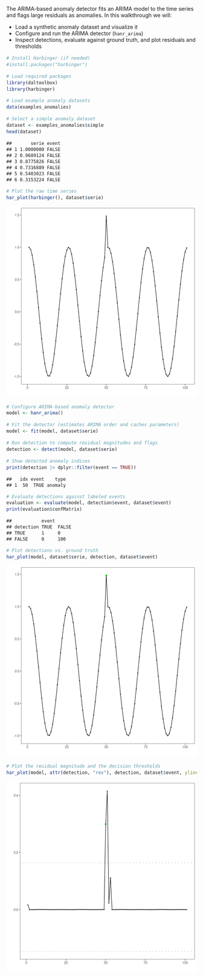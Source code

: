 The ARIMA-based anomaly detector fits an ARIMA model to the time series and flags large residuals as anomalies. In this walkthrough we will:

- Load a synthetic anomaly dataset and visualize it
- Configure and run the ARIMA detector (`hanr_arima`)
- Inspect detections, evaluate against ground truth, and plot residuals and thresholds


``` r
# Install Harbinger (if needed)
#install.packages("harbinger")
```


``` r
# Load required packages
library(daltoolbox)
library(harbinger) 
```


``` r
# Load example anomaly datasets
data(examples_anomalies)
```


``` r
# Select a simple anomaly dataset
dataset <- examples_anomalies$simple
head(dataset)
```

```
##       serie event
## 1 1.0000000 FALSE
## 2 0.9689124 FALSE
## 3 0.8775826 FALSE
## 4 0.7316889 FALSE
## 5 0.5403023 FALSE
## 6 0.3153224 FALSE
```


``` r
# Plot the raw time series
har_plot(harbinger(), dataset$serie)
```

![plot of chunk unnamed-chunk-5](fig/hanr_arima/unnamed-chunk-5-1.png)


``` r
# Configure ARIMA-based anomaly detector
model <- hanr_arima()
```


``` r
# Fit the detector (estimates ARIMA order and caches parameters)
model <- fit(model, dataset$serie)
```


``` r
# Run detection to compute residual magnitudes and flags
detection <- detect(model, dataset$serie)
```


``` r
# Show detected anomaly indices
print(detection |> dplyr::filter(event == TRUE))
```

```
##   idx event    type
## 1  50  TRUE anomaly
```


``` r
# Evaluate detections against labeled events
evaluation <- evaluate(model, detection$event, dataset$event)
print(evaluation$confMatrix)
```

```
##           event      
## detection TRUE  FALSE
## TRUE      1     0    
## FALSE     0     100
```


``` r
# Plot detections vs. ground truth
har_plot(model, dataset$serie, detection, dataset$event)
```

![plot of chunk unnamed-chunk-11](fig/hanr_arima/unnamed-chunk-11-1.png)


``` r
# Plot the residual magnitude and the decision thresholds
har_plot(model, attr(detection, "res"), detection, dataset$event, yline = attr(detection, "threshold"))
```

![plot of chunk unnamed-chunk-12](fig/hanr_arima/unnamed-chunk-12-1.png)
